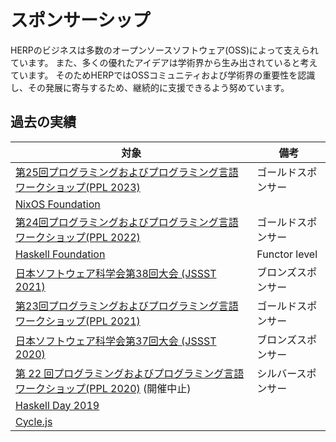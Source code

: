 # スポンサーシップ

HERPのビジネスは多数のオープンソースソフトウェア(OSS)によって支えられています。
また、多くの優れたアイデアは学術界から生み出されていると考えています。
そのためHERPではOSSコミュニティおよび学術界の重要性を認識し、その発展に寄与するため、継続的に支援できるよう努めています。

## 過去の実績

| 対象                                                                                                                      | 備考               |
| ------------------------------------------------------------------------------------------------------------------------- | ------------------ |
| [第25回プログラミングおよびプログラミング言語ワークショップ(PPL 2023)](https://jssst-ppl.org/workshop/2023/)              | ゴールドスポンサー |
| [NixOS Foundation](https://nixos.org/community/#foundation)                                                               |                    |
| [第24回プログラミングおよびプログラミング言語ワークショップ(PPL 2022)](https://jssst-ppl.org/workshop/2022/)              | ゴールドスポンサー |
| [Haskell Foundation](https://haskell.foundation/)                                                                         | Functor level      |
| [日本ソフトウェア科学会第38回大会 (JSSST 2021)](https://jssst2021.wordpress.com/)                                         | ブロンズスポンサー |
| [第23回プログラミングおよびプログラミング言語ワークショップ(PPL 2021)](https://jssst-ppl.org/workshop/2021/)              | ゴールドスポンサー |
| [日本ソフトウェア科学会第37回大会 (JSSST 2020)](https://jssst2020.wordpress.com/)                                         | ブロンズスポンサー |
| [第 22 回プログラミングおよびプログラミング言語ワークショップ(PPL 2020)](https://jssst-ppl.org/workshop/2020/) (開催中止) | シルバースポンサー |
| [Haskell Day 2019](https://techplay.jp/event/727059)                                                                      |                    |
| [Cycle.js](https://cycle.js.org/)                                                                                         |                    |
